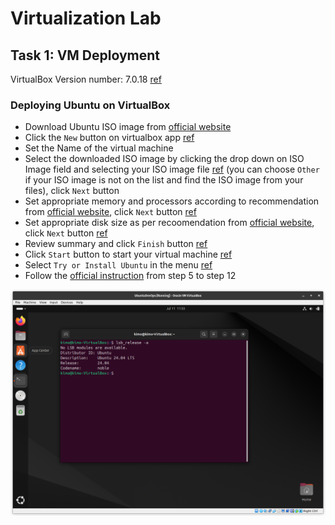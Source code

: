 # Virtualization Lab

## Task 1: VM Deployment

VirtualBox Version number: 7.0.18 [ref](./assets/virtualbox-version.png)

### Deploying Ubuntu on VirtualBox

- Download Ubuntu ISO image from [official website](https://ubuntu.com/download)
- Click the `New` button on virtualbox app [ref](./assets/virtualbox-main.png)
- Set the Name of the virtual machine
- Select the downloaded ISO image by clicking the drop down on ISO Image field and selecting your ISO image file [ref](./assets/virtual-box-select1.png) (you can choose `Other` if your ISO image is not on the list and find the ISO image from your files), click `Next` button
- Set appropriate memory and processors according to recommendation from [official website](https://ubuntu.com/download/desktop#system-requirements), click `Next` button [ref](./assets/virtualbox-set-memory-cpu.png)
- Set appropriate disk size as per recoomendation from [official website](https://ubuntu.com/download/desktop#system-requirements), click `Next` button [ref](./assets/virtualbox-set-disk-size.png)
- Review summary and click `Finish` button [ref](./assets/virtualbox-summary.png)
- Click `Start` button to start your virtual machine [ref](./assets/virtualbox-start.png)
- Select `Try or Install Ubuntu` in the menu [ref](./assets/virtualbox-grub.png)
- Follow the [official instruction](https://ubuntu.com/tutorials/install-ubuntu-desktop#5-installation-setup) from step 5 to step 12

![Ubuntu running](./assets/virtualbox-ubuntu-running.png)

